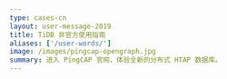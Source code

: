 ```yaml
---
type: cases-cn
layout: user-message-2019
title: TiDB 非官方使用指南
aliases: ['/user-words/']
image: /images/pingcap-opengraph.jpg
summary: 进入 PingCAP 官网，体验全新的分布式 HTAP 数据库。
---
```

